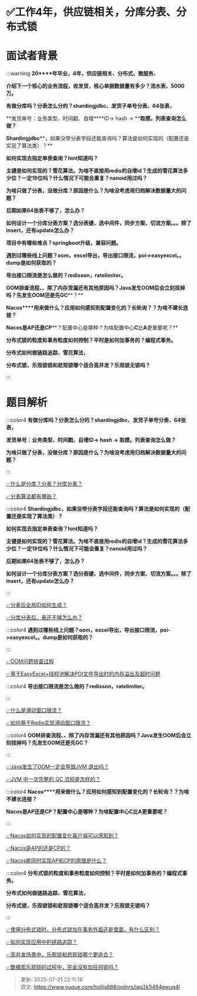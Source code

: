 # ✅工作4年，供应链相关，分库分表、分布式锁

# 面试者背景




:::warning
**20****年毕业，****4****年，供应链相关、分布式、微服务、**

**介绍下一个核心的业务流程，收发货，核心单据数据量有多少？流水表、****5000****万。**

**有做分库吗？分表怎么分的？****shardingjdbc****、发货子单号分表、****64****张表，**

**发货单号：业务类型、时间戳、自增****ID-> hash -> ****取模。列表查询怎么做？**

**Shardingjdbc****，如果没带分表字段还能查询吗？算法是如何实现的（配置还是实现了算法类）？**

**如何实现去指定单表查询？****hint****知道吗？**

**主键是如何实现的？雪花算法。为啥不直接用****redis****的自增****id****？生成的雪花算法多少位？一定****19****位吗？什么情况下可能会重复？****nanoid****用过吗？**

**为啥只做了分表，没做分库？原因是什么？为啥没考虑用归档解决数据量大的问题？**

**后期如果****64****张表不够了，怎么办？**

**如何设计一个分库分表方案？选分表键、选中间件，同步方案、切流方案。。。除了****insert****，还有****update****怎么办？**

**项目中有哪些难点？****springboot****升级，兼容问题。**

**遇到过哪些线上问题？****oom****，****excel****导出，导出接口限流，****poi->easyexcel****。。****dump****是如何获取的？**

**导出接口限流是怎么做的？****redisson****，****ratelimiter****。**

**OOM****排查流程、、除了内存泄漏还有其他原因吗？****Java****发生****OOM****后会立刻挂掉吗？先发生****OOM****还是先****GC****？**

**Nacos****用来做什么？应用如何感知到配置变化的？长轮询？？为啥不建长连接？**

**Nacos****是****AP****还是****CP****？配置中心是哪种？为啥配置中心****C****比****A****更重要呢？**

**分布式锁的粒度和事务粒度如何控制？平时是如何加事务的？编程式事务。**

**分布式如何做链路追踪、雪花算法，**

**分布式锁，乐观锁锁和悲观锁哪个适合高并发？乐观锁无锁吗？**

:::

# 题目解析


:::color4
**有做分库吗？分表怎么分的？shardingjdbc、发货子单号分表、64张表，**

**发货单号：业务类型、时间戳、自增ID-> hash -> 取模。列表查询怎么做？**

**为啥只做了分表，没做分库？原因是什么？为啥没考虑用归档解决数据量大的问题？**

:::



[✅什么是分库？分表？分库分表？](https://www.yuque.com/hollis666/oolnrs/wpus0g)



[✅分表算法都有哪些？](https://www.yuque.com/hollis666/oolnrs/anpg4kfcb8p7egag)



:::color4
**Shardingjdbc，如果没带分表字段还能查询吗？算法是如何实现的（配置还是实现了算法类）？**

**如何实现去指定单表查询？****hint****知道吗？**

**主键是如何实现的？雪花算法。为啥不直接用redis的自增id？生成的雪花算法多少位？一定19位吗？什么情况下可能会重复？nanoid用过吗？**

**后期如果****64****张表不够了，怎么办？**

**如何设计一个分库分表方案？选分表键、选中间件，同步方案、切流方案。。。除了insert，还有update怎么办？**

:::



[✅分表后全局ID如何生成？](https://www.yuque.com/hollis666/oolnrs/glyv4twwk6bfs6dr)



[✅分库分表后，表还不够怎么办？](https://www.yuque.com/hollis666/oolnrs/eczghpx140tsgtgv)



:::color4
**遇到过哪些线上问题？oom，excel导出，导出接口限流，poi->easyexcel。。dump是如何获取的？**

:::



[✅OOM问题排查过程](https://www.yuque.com/hollis666/oolnrs/vdnaxh)



[✅基于EasyExcel+线程池解决POI文件导出时的内存溢出及超时问题](https://www.yuque.com/hollis666/oolnrs/wcm6xqvp0z004ing)



:::color4
**导出接口限流是怎么做的？redisson，ratelimiter。**

:::



[✅什么是滑动窗口限流？](https://www.yuque.com/hollis666/oolnrs/hvuigwzxls4qd3sy)



[✅如何基于Redis实现滑动窗口限流？](https://www.yuque.com/hollis666/oolnrs/saoeievgraqwxgs1)





:::color4
**OOM排查流程、、除了内存泄漏还有其他原因吗？Java发生OOM后会立刻挂掉吗？先发生OOM还是先GC？**

:::



[✅Java发生了OOM一定会导致JVM 退出吗？](https://www.yuque.com/hollis666/oolnrs/fsnk2a6xdyhqfvf7)



[✅JVM 中一次完整的 GC 流程是怎样的？](https://www.yuque.com/hollis666/oolnrs/nm3u0khcxyc42u9q)



:::color4
**Nacos****用来做什么？应用如何感知到配置变化的？长轮询？？为啥不建长连接？**

**Nacos是AP还是CP？配置中心是哪种？为啥配置中心C比A更重要呢？**

:::



[✅Nacos如何实现的配置变化客户端可以感知到？](https://www.yuque.com/hollis666/oolnrs/icbk1rndq13ku07o)



[✅Nacos是AP的还是CP的？](https://www.yuque.com/hollis666/oolnrs/ed9gu0mf5q4u1pw6)



[✅Nacos能同时实现AP和CP的原理是什么？](https://www.yuque.com/hollis666/oolnrs/ei2bv6msb0egmkpi)



:::color4
**分布式锁的粒度和事务粒度如何控制？平时是如何加事务的？编程式事务。**

**分布式如何做链路追踪、雪花算法，**

**分布式锁，乐观锁锁和悲观锁哪个适合高并发？乐观锁无锁吗？**

:::



[✅使用分布式锁时，分布式锁加在事务外面还是里面，有什么区别？](https://www.yuque.com/hollis666/oolnrs/qo6smg4i30szxvpk)



[✅如何实现应用中的链路追踪？](https://www.yuque.com/hollis666/oolnrs/nnl88aqknhx2v76c)



[✅高并发场景中，乐观锁和悲观锁哪个更适合？](https://www.yuque.com/hollis666/oolnrs/kzkm89bnr0fzdeyi)



[✅数据库乐观锁的过程中，完全没有加任何锁吗？](https://www.yuque.com/hollis666/oolnrs/vk7tpwcpzfh35d04)



> 更新: 2025-07-21 22:11:18  
> 原文: <https://www.yuque.com/hollis666/oolnrs/iqg2k1i464ewuq4l>
